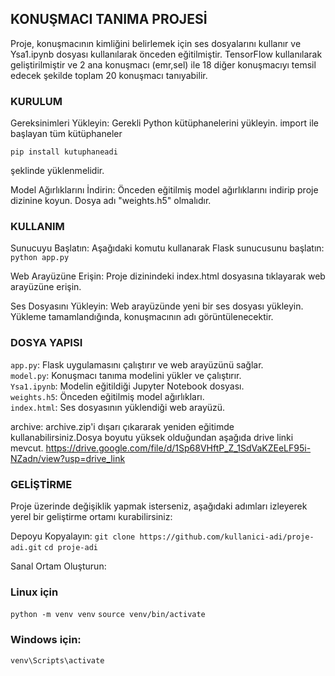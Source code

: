 ## KONUŞMACI TANIMA PROJESİ


Proje, konuşmacının kimliğini belirlemek için ses dosyalarını kullanır ve Ysa1.ipynb dosyası kullanılarak önceden eğitilmiştir. TensorFlow kullanılarak geliştirilmiştir ve 2 ana konuşmacı (emr,sel) ile 18 diğer konuşmacıyı temsil edecek şekilde toplam 20 konuşmacı tanıyabilir.

### KURULUM

Gereksinimleri Yükleyin: 
Gerekli Python kütüphanelerini yükleyin.
import ile başlayan tüm kütüphaneler

```pip install kutuphaneadi```

şeklinde yüklenmelidir.

Model Ağırlıklarını İndirin: Önceden eğitilmiş model ağırlıklarını indirip proje dizinine koyun. Dosya adı "weights.h5" olmalıdır.

### KULLANIM

Sunucuyu Başlatın: Aşağıdaki komutu kullanarak Flask sunucusunu başlatın:
```python app.py```

Web Arayüzüne Erişin: Proje dizinindeki index.html dosyasına tıklayarak web arayüzüne erişin.

Ses Dosyasını Yükleyin: Web arayüzünde yeni bir ses dosyası yükleyin. Yükleme tamamlandığında, konuşmacının adı görüntülenecektir.

### DOSYA YAPISI

```app.py```: Flask uygulamasını çalıştırır ve web arayüzünü sağlar.</br>
```model.py```: Konuşmacı tanıma modelini yükler ve çalıştırır.</br>
```Ysa1.ipynb```: Modelin eğitildiği Jupyter Notebook dosyası.</br>
```weights.h5```: Önceden eğitilmiş model ağırlıkları.</br>
```index.html```: Ses dosyasının yüklendiği web arayüzü.</br>

archive: archive.zip'i dışarı çıkararak yeniden eğitimde kullanabilirsiniz.Dosya boyutu yüksek olduğundan aşağıda drive linki mevcut. 
https://drive.google.com/file/d/1Sp68VHftP_Z_1SdVaKZEeLF95i-NZadn/view?usp=drive_link

### GELİŞTİRME

Proje üzerinde değişiklik yapmak isterseniz, aşağıdaki adımları izleyerek yerel bir geliştirme ortamı kurabilirsiniz:

Depoyu Kopyalayın:
```git clone https://github.com/kullanici-adi/proje-adi.git```
```cd proje-adi```

Sanal Ortam Oluşturun:

### Linux için
```python -m venv venv```
```source venv/bin/activate```  
### Windows için: 
```venv\Scripts\activate```

